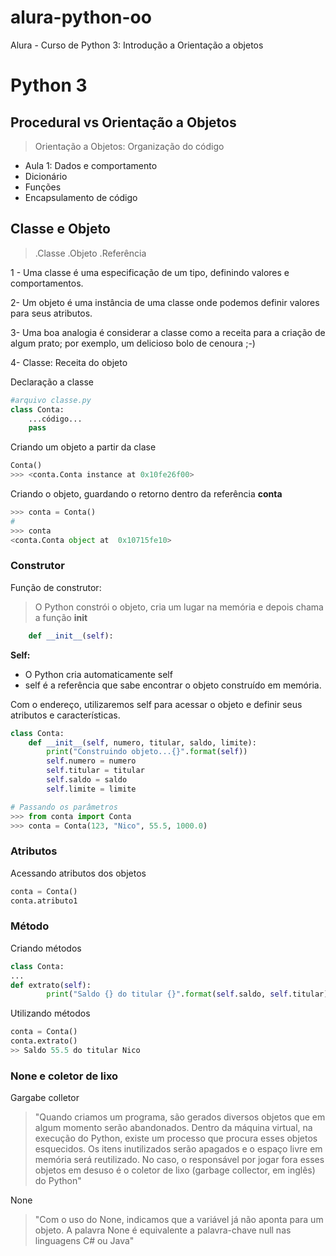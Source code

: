 # alura-python-oo
Alura - Curso de Python 3: Introdução a Orientação a objetos
# Python 3

## Procedural vs Orientação a Objetos
> Orientação a Objetos:
> Organização do código

- Aula 1: Dados e comportamento
- Dicionário 
- Funções 
- Encapsulamento de código

## Classe e Objeto
> .Classe
> .Objeto
> .Referência

1 - Uma classe é uma especificação de um tipo, definindo valores e comportamentos.

2- Um objeto é uma instância de uma classe onde podemos definir valores para seus atributos.

3- Uma boa analogia é considerar a classe como a receita para a criação de algum prato; por exemplo, um delicioso bolo de cenoura ;-)

4- Classe: Receita do objeto

Declaração a classe
```python
#arquivo classe.py
class Conta:
    ...código...
    pass 
````

Criando um objeto a partir da clase
```python
Conta()
>>> <conta.Conta instance at 0x10fe26f00>
```

Criando o objeto, guardando o retorno dentro da referência **conta**
```python
>>> conta = Conta()
# 
>>> conta
<conta.Conta object at  0x10715fe10>
```
### Construtor
Função de construtor:
> O Python constrói o objeto, cria um lugar na memória e depois chama a função __init__
```python
    def __init__(self):
```
**Self:** 
- O Python cria automaticamente self
- self é a referência que sabe encontrar o objeto construído em memória.

Com o endereço, utilizaremos self para acessar o objeto e definir seus atributos e características. 
```python
class Conta:
    def __init__(self, numero, titular, saldo, limite):
        print("Construindo objeto...{}".format(self))
        self.numero = numero
        self.titular = titular
        self.saldo = saldo
        self.limite = limite

# Passando os parâmetros    
>>> from conta import Conta
>>> conta = Conta(123, "Nico", 55.5, 1000.0)
```

### Atributos
Acessando atributos dos objetos
```python
conta = Conta()
conta.atributo1
```

### Método
Criando métodos
```python
class Conta:
...
def extrato(self):
        print("Saldo {} do titular {}".format(self.saldo, self.titular))
```
Utilizando métodos
```python
conta = Conta()
conta.extrato()
>> Saldo 55.5 do titular Nico

```

### None e coletor de lixo
Gargabe colletor
> "Quando criamos um programa, são gerados diversos objetos que em algum momento serão abandonados. Dentro da máquina virtual, na execução do Python, existe um processo que procura esses objetos esquecidos. Os itens inutilizados serão apagados e o espaço livre em memória será reutilizado. No caso, o responsável por jogar fora esses objetos em desuso é o coletor de lixo (garbage collector, em inglês) do Python"

None
> "Com o uso do None, indicamos que a variável já não aponta para um objeto. A palavra None é equivalente a palavra-chave null nas linguagens C# ou Java"
